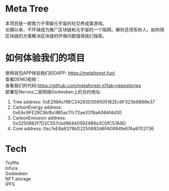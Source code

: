 # Meta Tree
本项目是一款致力于零碳元宇宙的社交养成类游戏。 <br> 
长期以来，不环保成为推广区块链和元宇宙的一个阻碍。解铃还须系铃人，如何用区块链的方案解决区块链的环保问题值得我们探索。<br> 


# 如何体验我们的项目<br>
使用钱包APP体验我们的DAPP: https://metaforest.fun/  <br>
查看DEMO视频：<br>
查看我们的代码:https://github.com/metaforest-n?tab=repositories <br>
部署在Nervos二层网络Godwoken上的合约地址: <br>
1) Tree address: 0xE298Acf9EC24283D359505182Ec6F323b6B68e37 <br> 
2) CarbonEnergy address: 0xEAc9FE29C9bfbc9B5ac17c72ae3319aA08Af4d30 <br> 
3) CarbonEmission address: 0x3250882f7D2C557cbd964405924B9a3C0fC57A9D <br>
4) Core address: 0xc7eE8a8379bD2250692d6FA0994fe67Aa9702736 <br>

# Tech
Truffle<br> 
Infura<br> 
Godwoken<br> 
NFT.storage<br> 
IPFS
